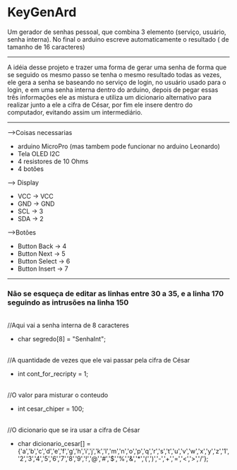 # KeyGenArd
Um gerador de senhas pessoal, que combina 3 elemento (serviço, usuário, senha interna). No final o arduino escreve automaticamente o resultado ( de tamanho de 16 caracteres)

<hr>

A idéia desse projeto e trazer uma forma de gerar uma senha de forma que se seguido os mesmo passo se tenha o mesmo resultado todas as vezes, ele gera a senha se baseando no serviço de login, no usuário usado para o login, e em uma senha interna dentro do arduino, depois de pegar essas três informações ele as mistura e utiliza um dicionario alternativo para realizar junto a ele a cifra de César, por fim ele insere dentro do computador, evitando assim um intermediário.

<hr>

-->Coisas necessarias
 * arduino MicroPro (mas tambem pode funcionar no arduino Leonardo)
 * Tela OLED I2C
 * 4 resistores de 10 Ohms
 * 4 botões
 
--> Display
 * VCC -> VCC
 * GND -> GND
 * SCL -> 3
 * SDA -> 2
 
-->Botões
 * Button Back -> 4
 * Button Next -> 5
 * Button Select -> 6
 * Button Insert -> 7
 
<hr>

<h3>Não se esqueça de editar as linhas entre 30 a 35, e a linha 170 seguindo as intrusões na linha 150</h3>
<br>//Aqui vai a senha interna de 8 caracteres
<ul><li>char segredo[8] = "SenhaInt";</li></ul>
<br>//A quantidade de vezes que ele vai passar pela cifra de César
<ul><li>int cont_for_recripty = 1;</li></ul>
<br>//O valor para misturar o conteudo 
<ul><li>int cesar_chiper = 100;</li></ul>
<br>//O dicionario que se ira usar a cifra de César
<ul><li>char dicionario_cesar[] = {'a','b','c','d','e','f','g','h','i','j','k','l','m','n','o','p','q','r','s','t','u','v','w','x','y','z','1','2','3','4','5','6','7','8','9','!','@','#','$','%','&','*','(',')','-','+','=','<','>','/'};</li></ul>


